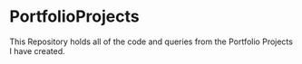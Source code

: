 # PortfolioProjects

This Repository holds all of the code and queries from the Portfolio Projects I have created.
